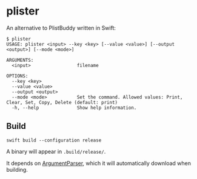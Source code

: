 # plister

An alternative to PlistBuddy written in Swift:

```
$ plister
USAGE: plister <input> --key <key> [--value <value>] [--output <output>] [--mode <mode>]

ARGUMENTS:
  <input>                 filename

OPTIONS:
  --key <key>
  --value <value>
  --output <output>
  --mode <mode>           Set the command. Allowed values: Print, Clear, Set, Copy, Delete (default: print)
  -h, --help              Show help information.
```



## Build
`swift build --configuration release`

A binary will appear in `.build/release/`.

It depends on [ArgumentParser](https://github.com/apple/swift-argument-parser), which it will automatically download when building.

